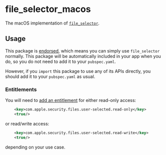 # file\_selector\_macos

The macOS implementation of [`file_selector`][1].

## Usage

This package is [endorsed][2], which means you can simply use `file_selector`
normally. This package will be automatically included in your app when you do,
so you do not need to add it to your `pubspec.yaml`.

However, if you `import` this package to use any of its APIs directly, you
should add it to your `pubspec.yaml` as usual.

### Entitlements

You will need to [add an entitlement][3] for either read-only access:
```xml
	<key>com.apple.security.files.user-selected.read-only</key>
	<true/>
```
or read/write access:
```xml
	<key>com.apple.security.files.user-selected.read-write</key>
	<true/>
```
depending on your use case.

[1]: https://pub.dev/packages/file_selector
[2]: https://flutter.dev/docs/development/packages-and-plugins/developing-packages#endorsed-federated-plugin
[3]: https://flutter.dev/desktop#entitlements-and-the-app-sandbox
